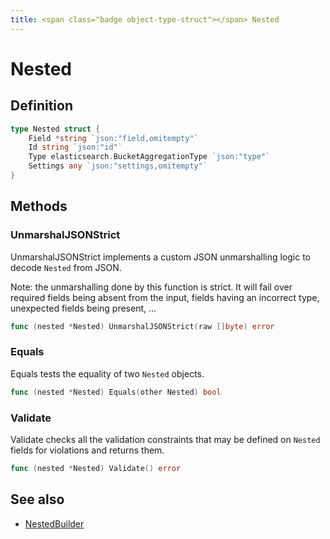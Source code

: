 ```yaml
---
title: <span class="badge object-type-struct"></span> Nested
---
```

# <span class="badge object-type-struct"></span> Nested

## Definition

```go
type Nested struct {
    Field *string `json:"field,omitempty"`
    Id string `json:"id"`
    Type elasticsearch.BucketAggregationType `json:"type"`
    Settings any `json:"settings,omitempty"`
}
```
## Methods

### <span class="badge object-method"></span> UnmarshalJSONStrict

UnmarshalJSONStrict implements a custom JSON unmarshalling logic to decode `Nested` from JSON.

Note: the unmarshalling done by this function is strict. It will fail over required fields being absent from the input, fields having an incorrect type, unexpected fields being present, …

```go
func (nested *Nested) UnmarshalJSONStrict(raw []byte) error
```

### <span class="badge object-method"></span> Equals

Equals tests the equality of two `Nested` objects.

```go
func (nested *Nested) Equals(other Nested) bool
```

### <span class="badge object-method"></span> Validate

Validate checks all the validation constraints that may be defined on `Nested` fields for violations and returns them.

```go
func (nested *Nested) Validate() error
```

## See also

 * <span class="badge builder"></span> [NestedBuilder](./builder-NestedBuilder.md)
